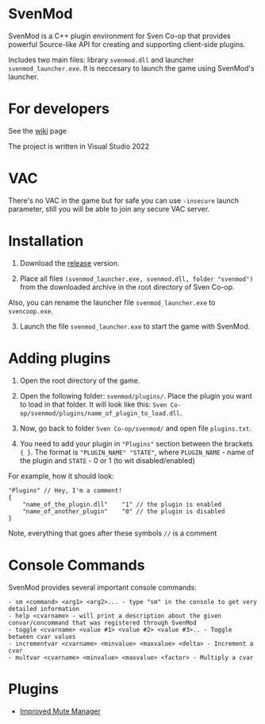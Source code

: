 # SvenMod
SvenMod is a C++ plugin environment for Sven Co-op that provides powerful Source-like API for creating and supporting client-side plugins.

Includes two main files: library `svenmod.dll` and launcher `svenmod_launcher.exe`. It is neccesary to launch the game using SvenMod's launcher.

# For developers
See the [wiki](https://github.com/sw1ft747/SvenMod/wiki "wiki") page

The project is written in Visual Studio 2022

# VAC
There's no VAC in the game but for safe you can use `-insecure` launch parameter, still you will be able to join any secure VAC server.

# Installation
1. Download the [release](https://github.com/sw1ft747/SvenMod/releases "release") version.

2. Place all files `(svenmod_launcher.exe, svenmod.dll, folder "svenmod")` from the downloaded archive in the root directory of Sven Co-op.

Also, you can rename the launcher file `svenmod_launcher.exe` to `svencoop.exe`.

3. Launch the file `svenmod_launcher.exe` to start the game with SvenMod.

# Adding plugins
1. Open the root directory of the game.

2. Open the following folder: `svenmod/plugins/`. Place the plugin you want to load in that folder. It will look like this: `Sven Co-op/svenmod/plugins/name_of_plugin_to_load.dll`.

3. Now, go back to folder `Sven Co-op/svenmod/` and open file `plugins.txt`.

4. You need to add your plugin in `"Plugins"` section between the brackets `{ }`.
The format is `"PLUGIN_NAME" "STATE"`, where `PLUGIN_NAME` - name of the plugin and `STATE` - 0 or 1 (to wit disabled/enabled)

For example, how it should look:
```
"Plugins" // Hey, I'm a comment!
{
	"name_of_the_plugin.dll"	"1" // the plugin is enabled
	"name_of_another_plugin"	"0" // the plugin is disabled
}
```

Note, everything that goes after these symbols `//` is a comment

# Console Commands
SvenMod provides several important console commands:
```
- sm <command> <arg1> <arg2>... - type "sm" in the console to get very detailed information
- help <cvarname> - will print a description about the given convar/concommand that was registered through SvenMod
- toggle <cvarname> <value #1> <value #2> <value #3>.. - Toggle between cvar values
- incrementvar <cvarname> <minvalue> <maxvalue> <delta> - Increment a cvar
- multvar <cvarname> <minvalue> <maxvalue> <factor> - Multiply a cvar
```

# Plugins
- [Improved Mute Manager](https://github.com/sw1ft747/ImprovedMuteManager "Improved Mute Manager")
